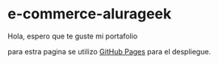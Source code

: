 # e-commerce-alurageek
Hola, espero que te guste mi portafolio

para estra pagina se utilizo [GitHub Pages](https://daveoval.github.io/e-commerce-alurageek/) para el despliegue.




